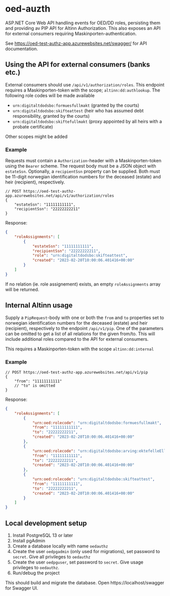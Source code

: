 # oed-auzth
ASP.NET Core Web API handling events for OED/DD roles, persisting them and providing av PIP API for Altinn Authorization. This also exposes an API for external consumers requiring Maskinporten-authentication.

See https://oed-test-authz-app.azurewebsites.net/swagger/ for API documentation.

## Using the API for external consumers (banks etc.)

External consumers should use `/api/v1/authorization/roles`. This endpoint requires a Maskinporten-token with the scope; `altinn:dd:authlookup`. The following role codes will be made available

* `urn:digitaltdodsbo:formuesfullmakt` (granted by the courts)
* `urn:digitaltdodsbo:skifteattest` (heir who has assumed debt responsibility, granted by the courts)
* `urn:digitaltdodsbo:skiftefullmakt` (proxy appointed by all heirs with a probate certificate)

Other scopes might be added

### Example

Requests must contain a `Authorization`-header with a Maskinporten-token using the `Bearer` scheme. The request body must be a JSON object with `estateSsn`. Optionally, a `recipientSsn` property can be supplied. Both must be 11-digit norwegian identification numbers for the deceased (estate) and heir (recipient), respectively.

```jsonc
// POST https://oed-test-authz-app.azurewebsites.net/api/v1/authorization/roles
{
    "estateSsn": "11111111111",
    "recipientSsn": "22222222211"
}
```

Response:
```json
{
    "roleAssignments": [
        {
            "estateSsn": "11111111111",
            "recipientSsn": "22222222211",
            "role": "urn:digitaltdodsbo:skifteattest",
            "created": "2023-02-20T10:00:06.401416+00:00"
        }
    ]
}
```

If no relation (ie. role assignement) exists, an empty `roleAssignments` array will be returned.

## Internal Altinn usage 

Supply a `PipRequest`-body with one or both the `from` and `to` properties set to norwegian identification numbers for the deceased (estate) and heir (recipient), respectively to the endpoint `/api/v1/pip`. One of the parameters can be omitted to get a list of all relations for the given from/to. This will include additional roles compared to the API for external consumers.

This requires a Maskinporten-token with the scope `altinn:dd:internal`

### Example

```jsonc
// POST https://oed-test-authz-app.azurewebsites.net/api/v1/pip
{
    "from": "11111111111"
    // "to" is omitted
}
```

Response:
```json
{
    "roleAssignments": [
        {
            "urn:oed:rolecode": "urn:digitaltdodsbo:formuesfullmakt",
            "from": "11111111111",
            "to": "22222222211",
            "created": "2023-02-20T10:00:06.401416+00:00"
        },
        {
            "urn:oed:rolecode": "urn:digitaltdodsbo:arving:ektefelleEllerPartner",
            "from": "11111111111",
            "to": "22222222211",
            "created": "2023-02-20T10:00:06.401416+00:00"
        },
        {
            "urn:oed:rolecode": "urn:digitaltdodsbo:skifteattest",
            "from": "11111111111",
            "to": "22222222211",
            "created": "2023-02-20T10:00:06.401416+00:00"
        }
    ]
}
```


## Local development setup

1. Install PostgreSQL 13 or later
2. Install pgAdmin
4. Create a database locally with name `oedauthz`
3. Create the user `oedpgadmin` (only used for migrations), set password to `secret`. Give all privileges to `oedauthz`
4. Create the user `oedpguser`, set password to `secret`. Give usage privileges to `oedauthz`.
5. Run/debug the project

This should build and migrate the database. Open https://localhost/swagger for Swagger UI.
